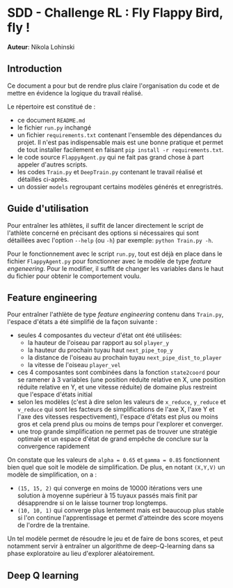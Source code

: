 # SDD - Challenge RL : Fly Flappy Bird, fly !
**Auteur**: Nikola Lohinski

## Introduction
Ce document a pour but de rendre plus claire l'organisation du code et de mettre
en évidence la logique du travail réalisé.

Le répertoire est constitué de :
- ce document `README.md`
- le fichier `run.py` inchangé
- un fichier `requirements.txt` contenant l'ensemble des dépendances du
projet. Il n'est pas indispensable mais est une bonne pratique et permet de 
tout installer facilement en faisant `pip install -r requirements.txt`.
- le code source `FlappyAgent.py` qui ne fait pas grand chose à part appeler
d'autres scripts.
- les codes `Train.py` et `DeepTrain.py` contenant
le travail réalisé et détaillés ci-après.
- un dossier `models` regroupant certains modèles générés et enregristrés.

## Guide d'utilisation
Pour entraîner les athlètes, il suffit de lancer directement le script de 
l'athlète concerné en précisant des options si nécessaires qui sont
détaillées avec l'option `--help` (ou `-h`) par exemple: 
`python Train.py -h`.

Pour le fonctionnement avec le script `run.py`, tout est déjà en place dans le 
fichier `FlappyAgent.py` pour fonctionner avec le modèle de type _feature 
engeneering_. Pour le modifier, il suffit de changer les variables dans le haut 
du fichier pour obtenir le comportement voulu.

## Feature engineering

Pour entraîner l'athlète de type _feature engineering_ contenu dans `Train.py`,
l'espace d'états a été simplifié de la façon suivante :
- seules 4 composantes du vecteur d'état ont été utilisées:
    - la hauteur de l'oiseau par rapport au sol `player_y`
    - la hauteur du prochain tuyau haut `next_pipe_top_y`
    - la distance de l'oiseau au prochain tuyau `next_pipe_dist_to_player`
    - la vitesse de l'oiseau `player_vel`
- ces 4 composantes sont combinées dans la fonction `state2coord` pour se
ramener à 3 variables (une position réduite relative en X, une position réduite relative en Y, 
et une vitesse réduite) de domaine plus restreint que l'espace d'états initial
- selon les modèles (c'est à dire selon les valeurs de `x_reduce`, `y_reduce`
et `v_reduce` qui sont les facteurs de simplifications de l'axe X, l'axe Y et 
l'axe des vitesses respectivement), l'espace d'états est plus ou moins gros
et cela prend plus ou moins de temps pour l'explorer et converger.
- une trop grande simplification ne permet pas de trouver une stratégie optimale
et un espace d'état de grand empêche de conclure sur la convergence rapidement

On constate que les valeurs de `alpha = 0.65` et `gamma = 0.85` fonctionnent bien
quel que soit le modèle de simplification.
De plus, en notant `(X,Y,V)` un modèle de simplification, on a :
- `(15, 15, 2)` qui converge en moins de 10000 itérations vers une solution à 
moyenne supérieur à 15 tuyaux passés mais finit par désapprendre si on le laisse
tourner trop longtemps. 
- `(10, 10, 1)` qui converge plus lentement mais est beaucoup plus stable si l'on
continue l'apprentissage et permet d'atteindre des score moyens de l'ordre de la 
trentaine.

Un tel modèle permet de résoudre le jeu et de faire de bons scores, et peut 
notamment servir à entraîner un algorithme de deep-Q-learning dans sa phase
exploratoire au lieu d'explorer aléatoirement.

## Deep Q learning